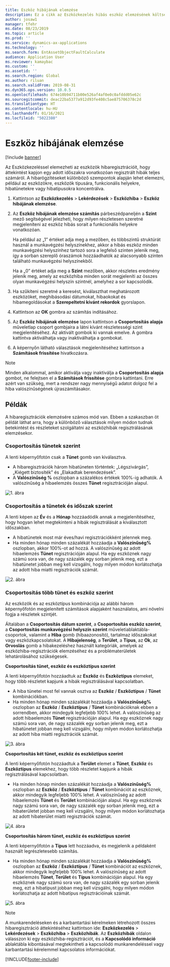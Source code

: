 ```yaml
---
title: Eszköz hibájának elemzése
description: Ez a cikk az Eszközkezelés hibás eszköz elemzésének költségét ismerteti.
author: josaw1
manager: tfehr
ms.date: 08/23/2019
ms.topic: article
ms.prod: ''
ms.service: dynamics-ax-applications
ms.technology: ''
ms.search.form: EntAssetObjectFaultCalculate
audience: Application User
ms.reviewer: kamaybac
ms.custom: ''
ms.assetid: ''
ms.search.region: Global
ms.author: riluan
ms.search.validFrom: 2019-08-31
ms.dyn365.ops.version: 10.0.5
ms.openlocfilehash: 674e10b94711b00e526af4af0e0c0afddd05e62c
ms.sourcegitcommit: deac22ba5377a912d93fe408c5ae875706378c2d
ms.translationtype: HT
ms.contentlocale: hu-HU
ms.lasthandoff: 01/16/2021
ms.locfileid: "5022380"
---
```

# <a name="asset-fault-analysis"></a>Eszköz hibájának elemzése

[!include [banner](../../includes/banner.md)]

 

Az Eszközkezeléssel elemezheti az eszközök hibaregisztrációit, hogy áttekintést kapjon egy adott időszakra vonatkozóan regisztrált hibák teljes számáról. A hibarögzítéseket különböző szempontok alapján lehet elemezni, például az eszközökre, eszközök típusára, funkcionális helyekre, hibatünetekre vagy hibatípusokra koncentrálva.

1. Kattintson az **Eszközkezelés** > **Lekérdezések** > **Eszközhiba** > **Eszköz hibájának elemzése**.

2. Az **Eszköz hibájának elemzése számítás** párbeszédpaneljén a **Szint** mező segítségével jelezheti, hogy milyen részletesen szeretné megjeleníteni az eszköz hibás sorait a funkcionális helyekre vonatkozóan. 

    Ha például az „1” értéket adja meg a mezőben, és többszintű struktúrát használ a munkavégzési helyszínekhez, akkor a hibás eszköz minden munkavégzési helyszínhez tartozó sora a legfelső szinten jelenik meg, így a sorban szereplő óraszámok hozzáadhatók az alacsonyabb szinten található munkavégzési helyszínekből. 
        
    Ha a „0” értéket adja meg a **Szint** mezőben, akkor részletes eredmény jelenik meg, amely az eszközhiba minden sorát megjeleníti az összes olyan munkavégzési helyszín szintnél, amelyhez a sor kapcsolódik.

3. Ha szűkíteni szeretné a keresést, kiválaszthat meghatározott eszközöket, meghibásodási dátumokat, hibaokokat és hibamegoldásokat a **Szerepeltetni kívánt rekordok** gyorslapon.

4. Kattintson az **OK** gombra az számítás indításához.

5. Az **Eszköz hibájának elemzése** lapon kattintson a **Csoportosítás alapja** műveletlap csoport gombjaira a látni kívánt részletességi szint megjelenítéséhez. Az aktivált gombok ki vannak emelve. A gombra kattintva aktiválhatja vagy inaktiválhatja a gombokat.

6. A képernyőn látható választások megjelenítéséhez kattintson a **Számítások frissítése** hivatkozásra. 

>[!NOTE]
>Minden alkalommal, amikor aktiválja vagy inaktiválja a **Csoportosítás alapja** gombot, ne felejtsen el a **Számítások frissítése** gombra kattintani. Erre azért van szükség, mert a rendszer nagy mennyiségű adatot dolgoz fel a hiba valószínűségének újraszámításakor.

## <a name="examples"></a>Példák

A hibaregisztrációk elemzésére számos mód van. Ebben a szakaszban öt példát láthat arra, hogy a különböző választások milyen módon tudnak betekintést és részleteket szolgáltatni az eszközhibák regisztrálásának elemzésekor.

### <a name="group-by-symptoms"></a>Csoportosítás tünetek szerint

A lenti képernyőfotón csak a **Tünet** gomb van kiválasztva.

- A hibaregisztrációk három hibatüneten történtek: „Légszivárgás”, „Kiégett biztosíték” és „Elakadtak berendezések”.  
- A **Valószínűség %** oszlopban a százalékos értékek 100%-ig adhatók. A valószínűség a hibaelemzés összes **Tünet** regisztrációján alapul.

![1. ábra](media/06-controlling-and-reporting.png)

### <a name="group-by-symptoms-and-time-period"></a>Csoportosítás a tünetek és időszak szerint

A lenti képen az **Év** és a **Hónap** hozzáadódik annak a megjelenítéséhez, hogy hogyan lehet megtekinteni a hibák regisztrálását a kiválasztott időszakban.

- A hibatünetek most már éves/havi regisztrációkként jelennek meg.  
- Ha minden hónap minden százalékát hozzáadja a **Valószínűség%** oszlopban, akkor 100%-ot ad hozzá. A valószínűség az adott hibaelemzés **Tünet** regisztrációján alapul. Ha egy eszköznek nagy számú sora van, de nagy százalék egy sorban jelenik meg, ezt a hibatünetet jobban meg kell vizsgálni, hogy milyen módon korlátozhatja az adott hiba miatti regisztrációk számát.

![2. ábra](media/07-controlling-and-reporting.png)

### <a name="group-by-multiple-symptoms-and-assets"></a>Csoportosítás több tünet és eszköz szerint

Az eszközök és az eszköztípus kombinációja az alábbi három képernyőfotón megjelenített számítások alapjaként használatos, ami növelni fogja a részletek szintjét.  

Általában a **Csoportosítás dátum szerint**, a **Csoportosítás eszköz szerint**, a **Csoportosítás munkavégzési helyszín szerint** műveletiablaktábla-csoportok, valamint a **Hiba** gomb (hibaazonosító), tartalmaz időszakokat vagy eszközkapcsolatokat. A **Hibajelenség**, a **Terület**, a **Típus**, az **Ok**, az **Orvoslás** gomb a hibakezeléshez használt kategóriák, amelyek az eszközhiba-regisztrációk elemzéséhez és a problématerületek lehatárolásához szükségesek.  

**Csoportosítás tünet, eszköz és eszköztípus szerint**

A lenti képernyőfotón hozzáadtuk az **Eszköz** és **Eszköztípus** elemeket, hogy több részletet kapjunk a hibák regisztrálásával kapcsolatban.

- A hiba tünetei most fel vannak osztva az **Eszköz** / **Eszköztípus** / **Tünet** kombinációkban.  
- Ha minden hónap minden százalékát hozzáadja a **Valószínűség%** oszlopban az **Eszköz** / **Eszköztípus** / **Tünet** kombinációknak ebben a sorrendben, akkor mindegyik legfeljebb 100% lehet. A valószínűség az adott hibaelemzés **Tünet** regisztrációján alapul. Ha egy eszköznek nagy számú sora van, de nagy százalék egy sorban jelenik meg, ezt a hibatünetet jobban meg kell vizsgálni, hogy milyen módon korlátozhatja az adott hiba miatti regisztrációk számát.

![3. ábra](media/08-controlling-and-reporting.png)

**Csoportosítás két tünet, eszköz és eszköztípus szerint**

A lenti képernyőfotón hozzáadtuk a **Terület** elemet a **Tünet**, **Eszköz** és **Eszköztípus** elemekhez, hogy több részletet kapjunk a hibák regisztrálásával kapcsolatban.

- Ha minden hónap minden százalékát hozzáadja a **Valószínűség%** oszlopban az **Eszköz** / **Eszköztípus** / **Tünet** kombinációt az eszköznek, akkor mindegyik legfeljebb 100% lehet. A valószínűség az adott hibaelemzés **Tünet** és **Terület** kombinációján alapul. Ha egy eszköznek nagy számú sora van, de nagy százalék egy sorban jelenik meg, ezt a hibaterületet jobban meg kell vizsgálni, hogy milyen módon korlátozhatja az adott hibaterület miatti regisztrációk számát.  

![4. ábra](media/09-controlling-and-reporting.png)

**Csoportosítás három tünet, eszköz és eszköztípus szerint**

A lenti képernyőfotón a **Típus** lett hozzáadva, és megjelenik a példaként használt legrészletesebb számítás.
 
- Ha minden hónap minden százalékát hozzáadja a **Valószínűség%** oszlopban az **Eszköz** / **Eszköztípus** / **Tünet** kombinációt az eszköznek, akkor mindegyik legfeljebb 100% lehet. A valószínűség az adott hibaelemzés **Tünet**, **Terület** és **Típus** kombinációján alapul. Ha egy eszköznek nagy számú sora van, de nagy százalék egy sorban jelenik meg, ezt a hibatípust jobban meg kell vizsgálni, hogy milyen módon korlátozhatja az adott hibatípus regisztrációinak számát.

![5. ábra](media/10-controlling-and-reporting.png)


>[!NOTE]
>A munkarendeléseken és a karbantartási kérelmeken létrehozott összes hibaregisztráció áttekintéséhez kattintson ide: **Eszközkezelés** > **Lekérdezések** > **Eszközhiba** > **Eszközhibák**. Az **Eszközhibák** oldalon válasszon ki egy eszközhiba-regisztrációt, és a **Kapcsolódó információ** ablaktábla kibontásával megtekintheti a kapcsolódó munkarendeléssel vagy karbantartási kérelemmel kapcsolatos információkat.



[!INCLUDE[footer-include](../../../includes/footer-banner.md)]